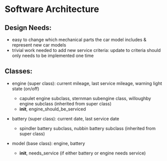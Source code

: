 # Software Architecture

## Design Needs:
* easy to change which mechanical parts the car model includes & represent new car models
* trivial work needed to add new service criteria: update to criteria should only needs to be implemented one time

## Classes:
* engine (super class): current mileage, last service mileage, warning light state (on/off)
     * capulet engine subclass, sternman subengine class, willoughby engine subclass (inherited from super class)
     * __init__, engine_should_be_serviced

* battery (super class): current date, last service date
    * spindler battery subclass, nubbin battery subclass (inherited from super class)

* model (base class): engine, battery
    * __init__, needs_service (if either battery or engine needs service)